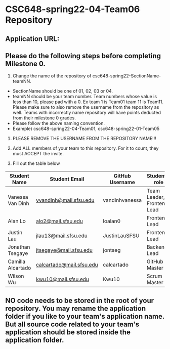 # CSC648-spring22-04-Team06 Repository

## Application URL: 


## Please do the following steps before completing Milestone 0.
1. Change the name of the repository of csc648-spring22-SectionName-teamNN. 
 - SectionName should be one of 01, 02, 03 or 04. 
 - teamNN should be your team number. Team numbers whose value is less than 10, please pad with a 0. Ex team 1 is Team01 team 11 is Team11. Please make sure to also remove the username from the repository as well. Teams with incorrectly name repository will have points deducted from their milestone 0 grades.
 - Please follow the above naming convention.
 - Example) csc648-spring22-04-Team01,   csc648-spring22-01-Team05

1. PLEASE REMOVE THE USERNAME FROM THE REPOSITORY NAME!!!

2. Add ALL members of your team to this repository. For it to count, they must ACCEPT the invite.

3. Fill out the table below


| Student Name      | Student Email            | GitHub Username |      Student's role        |
| ----------------- | ------------------------ | --------------- | -------------------------- |
| Vanessa Van Dinh  | vvandinh@mail.sfsu.edu   | vandinhvanessa  | Team Leader, Frontend Lead |
| Alan Lo           | alo2@mail.sfsu.edu       | loalan0         | Frontend Lead |
| Justin Lau        | jlau13@mail.sfsu.edu | JustinLauSFSU   | Frontend Lead
| Jonathan Tsegaye  | jtsegaye@mail.sfsu.edu   | jontseg         |        Backend Lead        |
| Camilla Alcartado | calcartado@mail.sfsu.edu | calcartado      | GitHub Master|
| Wilson Wu         | kwu10@mail.sfsu.edu | Kwu10           | Scrum Master |


## NO code needs to be stored in the root of your repository. You may rename the application folder if you like to your team's application name. But all source code related to your team's application should be stored inside the application folder.
